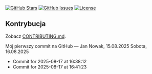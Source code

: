 <p align="left">
  <a href="https://github.com/applowiec/passport-commit-test/stargazers"><img alt="GitHub Stars" src="https://img.shields.io/github/stars/applowiec/passport-commit-test?style=flat"></a>
  <a href="https://github.com/applowiec/passport-commit-test/issues"><img alt="GitHub Issues" src="https://img.shields.io/github/issues/applowiec/passport-commit-test?style=flat"></a>
  <a href="https://github.com/applowiec/passport-commit-test/blob/main/LICENSE"><img alt="License" src="https://img.shields.io/github/license/applowiec/passport-commit-test?style=flat"></a>
</p>

## Kontrybucja
Zobacz [CONTRIBUTING.md](CONTRIBUTING.md).

Mój pierwszy commit na GitHub — Jan Nowak, 15.08.2025
Sobota, 16.08.2025
- Commit for 2025-08-17 at 16:38:12
- Commit for 2025-08-17 at 16:41:23
